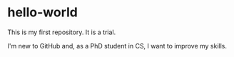 # hello-world
This is my first repository. It is a trial.

I'm new to GitHub and, as a PhD student in CS, I want to improve my skills.
